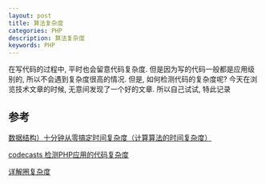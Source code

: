 ```yaml
---
layout: post
title: 算法复杂度
categories: PHP
description: 算法复杂度
keywords: PHP
---
```


在写代码的过程中, 平时也会留意代码复杂度. 但是因为写的代码一般都是应用级别的, 所以不会遇到复杂度很高的情况.
但是, 如何检测代码的复杂度呢? 今天在浏览技术文章的时候, 无意间发现了一个好的文章. 所以自己试试, 特此记录

## 参考

[数据结构）十分钟从零搞定时间复杂度（计算算法的时间复杂度）](https://www.jianshu.com/p/f4cca5ce055a)

[codecasts 检测PHP应用的代码复杂度](https://www.codecasts.com/blog/post/code-complexity-tools-for-php-apps)

[详解圈复杂度](http://kaelzhang81.github.io/2017/06/18/%E8%AF%A6%E8%A7%A3%E5%9C%88%E5%A4%8D%E6%9D%82%E5%BA%A6/)

